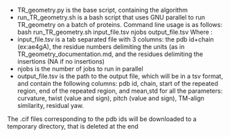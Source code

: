 - TR_geometry.py is the base script, containing the algorithm
- run_TR_geometry.sh is a bash script that uses GNU parallel to run TR_geometry on a batch of proteins. Command line usage is as follows:
bash run_TR_geometry.sh input_file.tsv njobs output_file.tsv
Where :
- input_file.tsv is a tab separated file with 3 columns: the pdb id+chain (ex:ae4gA), the residue numbers delimiting the units (as in TR_geometry_documentation.md, and the residues delimiting the insertions (NA if no insertions)
- njobs is the number of jobs to run in parallel
- output_file.tsv is the path to the output file, which will be in a tsv format, and contain the following columns: pdb id, chain, start of the repeated region, end of the repeated region, and mean,std for all the parameters: curvature, twist (value and sign), pitch (value and sign), TM-align similarity, residual yaw.
  
The .cif files corresponding to the pdb ids will be downloaded to a temporary directory, that is deleted at the end
